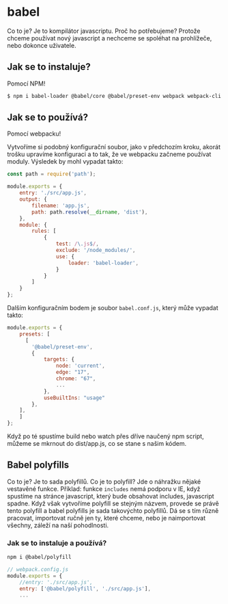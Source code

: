 # babel

Co to je? Je to kompilátor javascriptu. Proč ho potřebujeme? Protože chceme používat nový javascript a nechceme se spoléhat na prohlížeče, nebo dokonce uživatele.

## Jak se to instaluje?

Pomocí NPM!

```sh
$ npm i babel-loader @babel/core @babel/preset-env webpack webpack-cli --save-dev
```

## Jak se to používá?

Pomocí webpacku!

Vytvoříme si podobný konfigurační soubor, jako v předchozím kroku, akorát trošku upravíme konfiguraci a to tak, že ve webpacku začneme používat moduly. Výsledek by mohl vypadat takto:

```js
const path = require('path');

module.exports = {
	entry: './src/app.js',
	output: {
		filename: 'app.js',
		path: path.resolve(__dirname, 'dist'),
	},
	module: {
		rules: [
			{
				test: /\.js$/,
				exclude: '/node_modules/',
				use: {
					loader: 'babel-loader',
				}
			}
		]
	}
};
```

Dalším konfiguračním bodem je soubor `babel.conf.js`, který může vypadat takto:

```js
module.exports = {
	presets: [
	  [
		'@babel/preset-env',
		{
			targets: {
				node: 'current',
				edge: "17",
				chrome: "67",
				...
			},
			useBuiltIns: "usage"
		},
	],
	]
};
```

Když po té spustíme build nebo watch přes dříve naučený npm script, můžeme se mkrnout do dist/app.js, co se stane s našim kódem.

## Babel polyfills

Co to je? Je to sada polyfillů. Co je to polyfill? Jde o náhražku nějaké vestavěné funkce. Příklad: funkce `includes` nemá podporu v IE, když spustíme na stránce javascript, který bude obsahovat includes, javascript spadne. Když však vytvoříme polyfill se stejným názvem, provede se právě tento polyfill a babel polyfills je sada takovýchto polyfillů. Dá se s tím různě pracovat, importovat ručně jen ty, které chceme, nebo je naimportovat všechny, záleží na naší pohodlnosti.

### Jak se to instaluje a používá?

```sh
npm i @babel/polyfill
```

```js
// webpack.config.js
module.exports = {
	//entry: './src/app.js',
	entry: ['@babel/polyfill', './src/app.js'],
	...
```